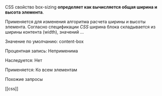 

CSS свойство box-sizing **определяет как вычисляется общая ширина и высота элемента**.

Применяется для изменения алгоритма расчета ширины и высоты элемента. Согласно спецификации _CSS_ ширина блока складывается из ширины контента (width), значений ...

Значение по умолчанию: content-box

Процентная запись: Неприменима

Наследуется: Нет

Применяется: Ко всем элементам

Похожие запросы

[[css]]